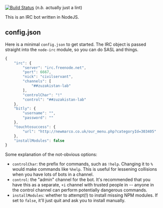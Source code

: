 [![Build Status](https://travis-ci.org/zuzakistan/civilservant.svg)](https://travis-ci.org/zuzakistan/civilservant) (*n.b.* actually just a lint)

This is an IRC bot written in NodeJS.


## config.json
Here is a minimal `config.json` to get started. The IRC object is passed straight into the `node-irc` module, so you can do SASL and things.
```js
{
	"irc": {
		"server": "irc.freenode.net",
		"port": 6667,
		"nick": "civilservant",
		"channels": [
			"##zuzakistan-lab"
		],
		"controlChar": "!"
		"control": "##zuzakistan-lab"
	},
	"bitly": {
		"username": "",
		"password": ""
	},
	"touchtosuccess": {
		"url": "http://newmarco.co.uk/our_menu.php?categoryId=303405"
	},
	"installModules": false
}
```

Some explanation of the not-obvious options:
* `controlChar`: the prefix for commands, such as `!help`.
  Changing it to `%` would make commands like `%help`.
  This is useful for lessening collisions when you have lots of bots in a channel.
* `control`: the "admin" channel for the bot. It's recommended that you have
  this as a separate, `+i` channel with trusted people in -- anyone in the control
  channel can perform potentially dangerous commands.
* `installModules`: whether to attempt(!) to install missing NPM modules.
  If set to `false`, it'll just quit and ask you to install manually.
